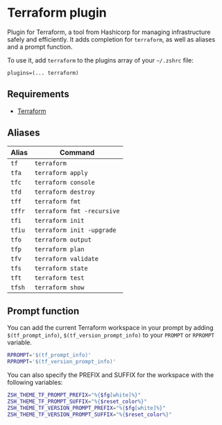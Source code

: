 # Terraform plugin

Plugin for Terraform, a tool from Hashicorp for managing infrastructure safely and efficiently. It adds
completion for `terraform`, as well as aliases and a prompt function.

To use it, add `terraform` to the plugins array of your `~/.zshrc` file:

```shell
plugins=(... terraform)
```

## Requirements

- [Terraform](https://terraform.io/)

## Aliases

| Alias  | Command                    |
|--------|----------------------------|
| `tf`   | `terraform`                |
| `tfa`  | `terraform apply`          |
| `tfc`  | `terraform console`        |
| `tfd`  | `terraform destroy`        |
| `tff`  | `terraform fmt`            |
| `tffr` | `terraform fmt -recursive` |
| `tfi`  | `terraform init`           |
| `tfiu` | `terraform init -upgrade`  |
| `tfo`  | `terraform output`         |
| `tfp`  | `terraform plan`           |
| `tfv`  | `terraform validate`       |
| `tfs`  | `terraform state`          |
| `tft`  | `terraform test`           |
| `tfsh` | `terraform show`           |


## Prompt function

You can add the current Terraform workspace in your prompt by adding `$(tf_prompt_info)`,
`$(tf_version_prompt_info)` to your `PROMPT` or `RPROMPT` variable.

```sh
RPROMPT='$(tf_prompt_info)'
RPROMPT='$(tf_version_prompt_info)'
```

You can also specify the PREFIX and SUFFIX for the workspace with the following variables:

```sh
ZSH_THEME_TF_PROMPT_PREFIX="%{$fg[white]%}"
ZSH_THEME_TF_PROMPT_SUFFIX="%{$reset_color%}"
ZSH_THEME_TF_VERSION_PROMPT_PREFIX="%{$fg[white]%}"
ZSH_THEME_TF_VERSION_PROMPT_SUFFIX="%{$reset_color%}"
```
